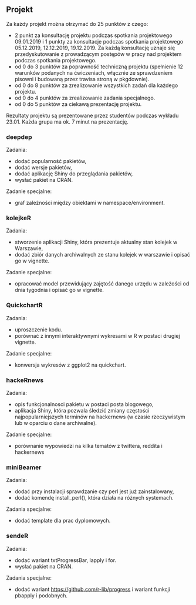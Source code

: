 ## Projekt

Za każdy projekt można otrzymać do 25 punktów z czego:
 
 - 2 punkt za konsultację projektu podczas spotkania projektowego 09.01.2019 i 1 punkty za konsultacje podczas spotkania projektowego 05.12.2019, 12.12.2019, 19.12.2019. Za każdą konsultację uznaje się przedyskutowanie z prowadzącym postępów w pracy nad projektem podczas spotkania projektowego.
 - od 0 do 3 punktów za poprawność techniczną projektu (spełnienie 12 warunków podanych na ćwiczeniach, włącznie ze sprawdzeniem pisowni i budowaną przez travisa stroną w pkgdownie).
 - od 0 do 8 punktów za zrealizowanie wszystkich zadań dla każdego projektu.
 - od 0 do 4 punktów za zrealizowanie zadania specjalnego.
 - od 0 do 5 punktów za ciekawą prezentację projektu.

Rezultaty projektu są prezentowane przez studentów podczas wykładu 23.01. Każda grupa ma ok. 7 minut na prezentację. 


### deepdep

Zadania:

 - dodać popularność pakietów,
 - dodać wersje pakietów,
 - dodać aplikację Shiny do przeglądania pakietów,
 - wysłać pakiet na CRAN.

Zadanie specjalne:

 - graf zależności między obiektami w namespace/environment.

### kolejkeR 

Zadania:

 - stworzenie aplikacji Shiny, która prezentuje aktualny stan kolejek w Warszawie,
 - dodać zbiór danych archiwalnych ze stanu kolejek w warszawie i opisać go w vignette.
 
Zadanie specjalne:

 - opracować model przewidujący zajętość danego urzędu w zależości od dnia tygodnia i opisać go w vignette.

### QuickchartR
 
Zadania:

 - uproszczenie kodu.
 - porównać z innymi interaktywnymi wykresami w R w postaci drugiej vignette.


Zadanie specjalne:

 - konwersja wykresów z ggplot2 na quickchart.

### hackeRnews

Zadania:

 - opis funkcjonalnosci pakietu w postaci posta blogowego,
 - aplikacja Shiny, która pozwala śledzić zmiany częstości najpopularniejszych terminów na hackernews (w czasie rzeczywistym lub w oparciu o dane archiwalne).
 
Zadanie specjalne:

 - porównanie wypowiedzi na kilka tematów z twittera, reddita i hackernews
 
### miniBeamer
 
Zadania:

 - dodać przy instalacji sprawdzanie czy perl jest już zainstalowany,
 - dodać komendę install_perl(), która działa na różnych systemach.
 
Zadania specjalne:
 
 - dodać template dla prac dyplomowych.
 
### sendeR 

Zadania:

 - dodać wariant txtProgressBar, lapply i for.
 - wysłać pakiet na CRAN.
 
Zadania specjalne:

 - dodać wariant https://github.com/r-lib/progress i wariant funkcji pbapply i podobnych.
 